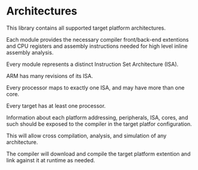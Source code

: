# Architectures

This library contains all supported target platform architectures.

Each module provides the necessary compiler front/back-end extentions
and CPU registers and assembly instructions needed for high level
inline assembly analysis.

Every module represents a distinct Instruction Set Architecture (ISA).

ARM has many revisions of its ISA.

Every processor maps to exactly one ISA, and may have more than one core.

Every target has at least one processor.

Information about each platform addressing, peripherals, ISA, cores, and such should be exposed to the compiler
in the target platfor configuration.

This will allow cross compilation, analysis, and simulation of any architecture.

The compiler will download and compile the target platform extention and link against it at runtime
as needed.
